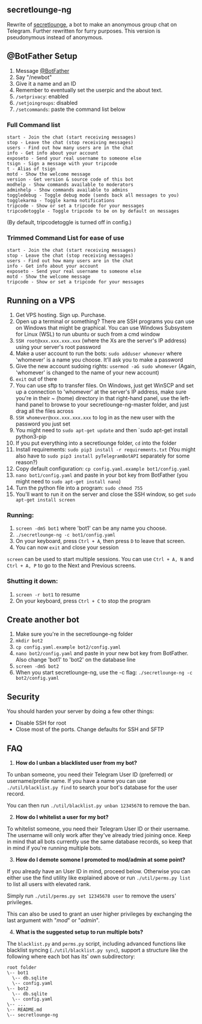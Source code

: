 secretlounge-ng
---------------
Rewrite of [secretlounge](https://github.com/6697/secretlounge), a bot to make an anonymous group chat on Telegram.
Further rewritten for furry purposes. This version is pseudonymous instead of anonymous.


## @BotFather Setup
1. Message [@BotFather](https://t.me/BotFather)
2. Say "/newbot"
3. Give it a name and an ID
4. Remember to eventually set the userpic and the about text.
5. `/setprivacy`: enabled
6. `/setjoingroups`: disabled
7. `/setcommands`: paste the command list below

### Full Command list
```
start - Join the chat (start receiving messages)
stop - Leave the chat (stop receiving messages)
users - Find out how many users are in the chat
info - Get info about your account
exposeto - Send your real username to someone else
tsign - Sign a message with your tripcode
t - Alias of tsign
motd - Show the welcome message
version - Get version & source code of this bot
modhelp - Show commands available to moderators
adminhelp - Show commands available to admins
toggledebug - Toggle debug mode (sends back all messages to you)
togglekarma - Toggle karma notifications
tripcode - Show or set a tripcode for your messages
tripcodetoggle - Toggle tripcode to be on by default on messages
```
(By default, tripcodetoggle is turned off in config.)

### Trimmed Command List for ease of use
```
start - Join the chat (start receiving messages)
stop - Leave the chat (stop receiving messages)
users - Find out how many users are in the chat
info - Get info about your account
exposeto - Send your real username to someone else
motd - Show the welcome message
tripcode - Show or set a tripcode for your messages
```

## Running on a VPS
1. Get VPS hosting. Sign up. Purchase.
3. Open up a terminal or something? There are SSH programs you can use on Windows that might be graphical. You can use Windows Subsystem for Linux (WSL) to run ubuntu or such from a cmd window
2. `SSH root@xxx.xxx.xxx.xxx` (where the Xs are the server's IP address) using your server's root password
3. Make a user account to run the bots: `sudo adduser whomever` where 'whomever' is a name you choose. It'll ask you to make a password
4. Give the new account sudoing rights: `usermod -aG sudo whomever` (Again, 'whomever' is changed to the name of your new account)
5. `exit` out of there
6. You can use sftp to transfer files. On Windows, just get WinSCP and set up a connection to 'whomever' at the server's IP address, make sure you're in their ~ (home) directory in that right-hand panel, use the left-hand panel to browse to your secretlounge-ng-master folder, and just drag all the files across
7. `SSH whomever@xxx.xxx.xxx.xxx` to log in as the new user with the password you just set
8. You might need to `sudo apt-get update` and then `sudo apt-get install python3-pip
9. If you put everything into a secretlounge folder, `cd` into the folder
10. Install requirements: `sudo pip3 install -r requirements.txt` (You might also have to `sudo pip3 install pyTelegramBotAPI` separately for some reason?)
11. Copy default configuration: `cp config.yaml.example bot1/config.yaml`
12. `nano bot1/config.yaml` and paste in your bot key from BotFather (you might need to `sudo apt-get install nano`)
13. Turn the python file into a program: `sudo chmod 755`
14. You'll want to run it on the server and close the SSH window, so get `sudo apt-get install screen`

### Running:
1. `screen -dmS bot1` where 'bot1' can be any name you choose.
2. `./secretlounge-ng -c bot1/config.yaml`
3. On your keyboard, press `Ctrl + A`, then press `D` to leave that screen.
4. You can now `exit` and close your session

`screen` can be used to start multiple sessions. You can use `Ctrl + A, N` and `Ctrl + A, P` to go to the Next and Previous screens.

### Shutting it down:
1. `screen -r bot1` to resume
2. On your keyboard, press `Ctrl + C` to stop the program

## Create another bot
1. Make sure you're in the secretlounge-ng folder
1. `mkdir bot2`
2. `cp config.yaml.example bot2/config.yaml`
3. `nano bot2/config.yaml` and paste in your new bot key from BotFather. Also change 'bot1' to 'bot2' on the database line
4. `screen -dmS bot2`
5. When you start secretlounge-ng, use the -c flag: `./secretlounge-ng -c bot2/config.yaml`

## Security
You should harden your server by doing a few other things:
- Disable SSH for root
- Close most of the ports. Change defaults for SSH and SFTP

## FAQ

1. **How do I unban a blacklisted user from my bot?**

To unban someone, you need their Telegram User ID (preferred) or username/profile name.
If you have a name you can use `./util/blacklist.py find` to search your bot's database for the user record.

You can then run `./util/blacklist.py unban 12345678` to remove the ban.

2. **How do I whitelist a user for my bot?**

To whitelist someone, you need their Telegram User ID or their username. The username will only work after they've already tried joining once. Keep in mind that all bots currently use the same database records, so keep that in mind if you're running multiple bots.

3. **How do I demote somone I promoted to mod/admin at some point?**

If you already have an User ID in mind, proceed below.
Otherwise you can either use the find utility like explained above or run
`./util/perms.py list` to list all users with elevated rank.

Simply run `./util/perms.py set 12345678 user` to remove the users' privileges.

This can also be used to grant an user higher privileges by exchanging the last argument with "*mod*" or "*admin*".

4. **What is the suggested setup to run multiple bots?**

The `blacklist.py` and `perms.py` script, including advanced functions like blacklist syncing
(`./util/blacklist.py sync`), support a structure like the following where each bot
has its' own subdirectory:

```
root folder
\-- bot1
  \-- db.sqlite
  \-- config.yaml
\-- bot2
  \-- db.sqlite
  \-- config.yaml
\-- ...
\-- README.md
\-- secretlounge-ng
```
